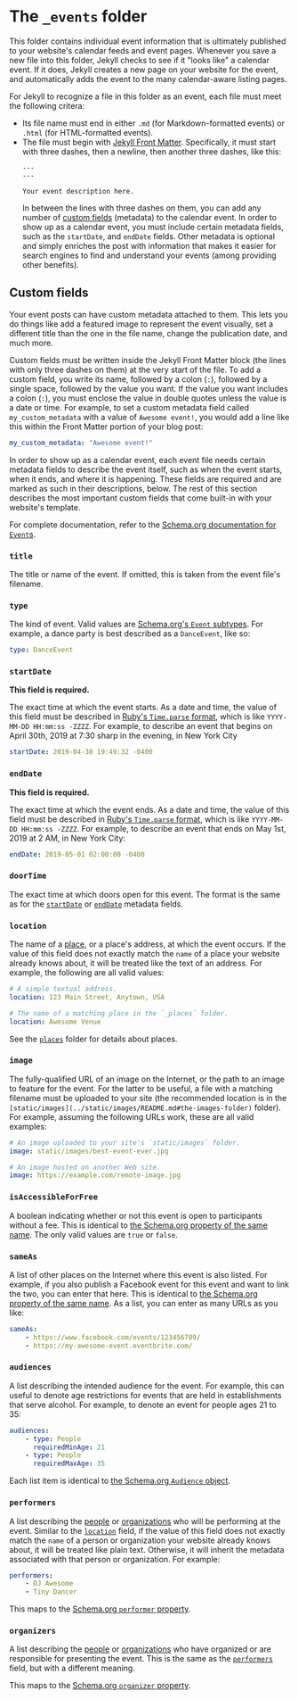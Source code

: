 # The `_events` folder

This folder contains individual event information that is ultimately published to your website's calendar feeds and event pages. Whenever you save a new file into this folder, Jekyll checks to see if it "looks like" a calendar event. If it does, Jekyll creates a new page on your website for the event, and automatically adds the event to the many calendar-aware listing pages.

For Jekyll to recognize a file in this folder as an event, each file must meet the following critera:

* Its file name must end in either `.md` (for Markdown-formatted events) or `.html` (for HTML-formatted events).
* The file must begin with [Jekyll Front Matter](https://jekyllrb.com/docs/frontmatter/). Specifically, it must start with three dashes, then a newline, then another three dashes, like this:
  ```
  ---
  ---

  Your event description here.
  ```
  In between the lines with three dashes on them, you can add any number of [custom fields](#custom-fields) (metadata) to the calendar event. In order to show up as a calendar event, you must include certain metadata fields, such as the `startDate`, and `endDate` fields. Other metadata is optional and simply enriches the post with information that makes it easier for search engines to find and understand your events (among providing other benefits).

## Custom fields

Your event posts can have custom metadata attached to them. This lets you do things like add a featured image to represent the event visually, set a different title than the one in the file name, change the publication date, and much more.

Custom fields must be written inside the Jekyll Front Matter block (the lines with only three dashes on them) at the very start of the file. To add a custom field, you write its name, followed by a colon (`:`), followed by a single space, followed by the value you want. If the value you want includes a colon (`:`), you must enclose the value in double quotes unless the value is a date or time. For example, to set a custom metadata field called `my_custom_metadata` with a value of `Awesome event!`, you would add a line like this within the Front Matter portion of your blog post:

```yaml
my_custom_metadata: "Awesome event!"
```

In order to show up as a calendar event, each event file needs certain metadata fields to describe the event itself, such as when the event starts, when it ends, and where it is happening. These fields are required and are marked as such in their descriptions, below. The rest of this section describes the most important custom fields that come built-in with your website's template.

For complete documentation, refer to the [Schema.org documentation for `Event`s](https://schema.org/Event).

### `title`

The title or name of the event. If omitted, this is taken from the event file's filename.

### `type`

The kind of event. Valid values are [Schema.org's `Event` subtypes](https://schema.org/Event#subtypes). For example, a dance party is best described as a `DanceEvent`, like so:

```yaml
type: DanceEvent
```

### `startDate`

**This field is required.**

The exact time at which the event starts. As a date and time, the value of this field must be described in [Ruby's `Time.parse` format](https://ruby-doc.org/stdlib-2.6.3/libdoc/time/rdoc/Time.html#method-c-parse), which is like `YYYY-MM-DD HH:mm:ss -ZZZZ`. For example, to describe an event that begins on April 30th, 2019 at 7:30 sharp in the evening, in New York City

```yaml
startDate: 2019-04-30 19:49:32 -0400
```

### `endDate`

**This field is required.**

The exact time at which the event ends. As a date and time, the value of this field must be described in [Ruby's `Time.parse` format](https://ruby-doc.org/stdlib-2.6.3/libdoc/time/rdoc/Time.html#method-c-parse), which is like `YYYY-MM-DD HH:mm:ss -ZZZZ`. For example, to describe an event that ends on May 1st, 2019 at 2 AM, in New York City:

```yaml
endDate: 2019-05-01 02:00:00 -0400
```

### `doorTime`

The exact time at which doors open for this event. The format is the same as for the [`startDate`](#startdate) or [`endDate`](#enddate) metadata fields.

### `location`

The name of a [place](../_data/places/README.md#the-_data-places-folder), or a place's address, at which the event occurs. If the value of this field does not exactly match the `name` of a place your website already knows about, it will be treated like the text of an address. For example, the following are all valid values:

```yaml
# A simple textual address.
location: 123 Main Street, Anytown, USA
```

```yaml
# The name of a matching place in the `_places` folder.
location: Awesome Venue
```

See the [`places`](../_data/places/README.md) folder for details about places.

### `image`

The fully-qualified URL of an image on the Internet, or the path to an image to feature for the event. For the latter to be useful, a file with a matching filename must be uploaded to your site (the recommended location is in the `[static/images](../static/images/README.md#the-images-folder)` folder). For example, assuming the following URLs work, these are all valid examples:

```yaml
# An image uploaded to your site's `static/images` folder.
image: static/images/best-event-ever.jpg
```

```yaml
# An image hosted on another Web site.
image: https://example.com/remote-image.jpg
```

### `isAccessibleForFree`

A boolean indicating whether or not this event is open to participants without a fee. This is identical to [the Schema.org property of the same name](https://schema.org/isAccessibleForFree). The only valid values are `true` or `false`.

### `sameAs`

A list of other places on the Internet where this event is also listed. For example, if you also publish a Facebook event for this event and want to link the two, you can enter that here. This is identical to [the Schema.org property of the same name](https://schema.org/sameAs). As a list, you can enter as many URLs as you like:

```yaml
sameAs:
    - https://www.facebook.com/events/123456789/
    - https://my-awesome-event.eventbrite.com/
```

### `audiences`

A list describing the intended audience for the event. For example, this can useful to denote age restrictions for events that are held in establishments that serve alcohol. For example, to denote an event for people ages 21 to 35:

```yaml
audiences:
    - type: People
      requiredMinAge: 21
    - type: People
      requiredMaxAge: 35
```

Each list item is identical to [the Schema.org `Audience` object](https://schema.org/Audience).

### `performers`

A list describing the [people](../_data/people/README.md#the-_data-people-folder) or [organizations](../_data/organizations/README.md#the-_data-organizations-folder) who will be performing at the event. Similar to the [`location`](#location) field, if the value of this field does not exactly match the `name` of a person or organization your website already knows about, it will be treated like plain text. Otherwise, it will inherit the metadata associated with that person or organization. For example:

```yaml
performers:
    - DJ Awesome
    - Tiny Dancer
```

This maps to the [Schema.org `performer` property](https://schema.org/performer).

### `organizers`

A list describing the [people](../_data/people/README.md#the-_data-people-folder) or [organizations](../_data/organizations/README.md#the-_data-organizations-folder) who have organized or are responsible for presenting the event. This is the same as the [`performers`](#performers) field, but with a different meaning.

This maps to the [Schema.org `organizer` property](https://schema.org/organizer).
